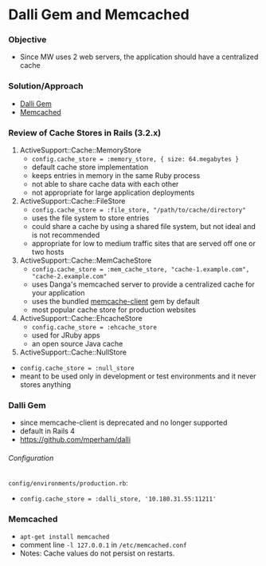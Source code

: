 # Dalli Gem and Memcached #


### Objective ###

* Since MW uses 2 web servers, the application should have a centralized cache


### Solution/Approach ###

* [Dalli Gem](https://github.com/mperham/dalli)
* [Memcached](http://memcached.org/)


### Review of Cache Stores in Rails (3.2.x) ###

1. ActiveSupport::Cache::MemoryStore
   * `config.cache_store = :memory_store, { size: 64.megabytes }`
   * default cache store implementation
   * keeps entries in memory in the same Ruby process
   * not able to share cache data with each other
   * not appropriate for large application deployments
2. ActiveSupport::Cache::FileStore
   * `config.cache_store = :file_store, "/path/to/cache/directory"`
   * uses the file system to store entries
   * could share a cache by using a shared file system, but not ideal and is not recommended
   * appropriate for low to medium traffic sites that are served off one or two hosts
3. ActiveSupport::Cache::MemCacheStore
   * `config.cache_store = :mem_cache_store, "cache-1.example.com", "cache-2.example.com"`
   * uses Danga's memcached server to provide a centralized cache for your application
   * uses the bundled [memcache-client](https://github.com/mperham/memcache-client) gem by default
   * most popular cache store for production websites
4. ActiveSupport::Cache::EhcacheStore
   * `config.cache_store = :ehcache_store`
   * used for JRuby apps
   * an open source Java cache
5. ActiveSupport::Cache::NullStore
  * `config.cache_store = :null_store`
  * meant to be used only in development or test environments and it never stores anything


### Dalli Gem ###
* since memcache-client is deprecated and no longer supported
* default in Rails 4
* https://github.com/mperham/dalli

###### Configuration ######
`config/environments/production.rb`:
   * `config.cache_store = :dalli_store, '10.180.31.55:11211'`


### Memcached ###
* `apt-get install memcached`
* comment line `-l 127.0.0.1` in `/etc/memcached.conf`
* Notes: Cache values do not persist on restarts.

